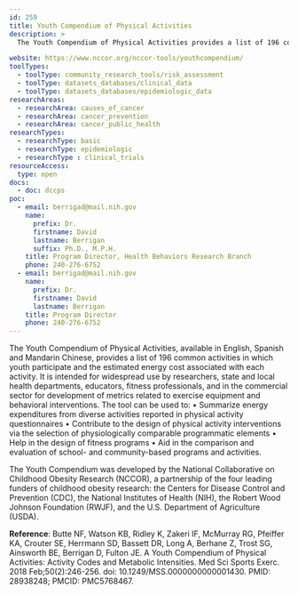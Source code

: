 ```yaml
---
id: 259
title: Youth Compendium of Physical Activities
description: >
  The Youth Compendium of Physical Activities provides a list of 196 common activities in which youth participate and the estimated energy cost associated with each activity. This tool was developed by the National Collaborative on Childhood Obesity Research (NCCOR), a public-private partnership

website: https://www.nccor.org/nccor-tools/youthcompendium/
toolTypes:
  - toolType: community_research_tools/risk_assessment
  - toolType: datasets_databases/clinical_data
  - toolType: datasets_databases/epidemiologic_data
researchAreas:
  - researchArea: causes_of_cancer
  - researchArea: cancer_prevention
  - researchArea: cancer_public_health
researchTypes:
  - researchType: basic
  - researchType: epidemiologic
  - researchType : clinical_trials
resourceAccess:
  type: open
docs:
  - doc: dccps
poc:
  - email: berrigad@mail.nih.gov
    name:
      prefix: Dr.
      firstname: David
      lastname: Berrigan
      suffix: Ph.D., M.P.H.
    title: Program Director, Health Behaviors Research Branch
    phone: 240-276-6752
  - email: berrigad@mail.nih.gov
    name:
      prefix: Dr.
      firstname: David
      lastname: Berrigan
    title: Program Director
    phone: 240-276-6752
---
```

The Youth Compendium of Physical Activities, available in English, Spanish and Mandarin Chinese, provides a list of 196 common activities in which youth participate and the estimated energy cost associated with each activity. It is intended for widespread use by researchers, state and local health departments, educators, fitness professionals, and in the commercial sector for development of metrics related to exercise equipment and behavioral interventions. The tool can be used to: • Summarize energy expenditures from diverse activities reported in physical activity questionnaires • Contribute to the design of physical activity interventions via the selection of physiologically comparable programmatic elements • Help in the design of fitness programs • Aid in the comparison and evaluation of school- and community-based programs and activities.

The Youth Compendium was developed by the National Collaborative on Childhood Obesity Research (NCCOR), a partnership of the four leading funders of childhood obesity research: the Centers for Disease Control and Prevention (CDC), the National Institutes of Health (NIH), the Robert Wood Johnson Foundation (RWJF), and the U.S. Department of Agriculture (USDA).

**Reference**: Butte NF, Watson KB, Ridley K, Zakeri IF, McMurray RG, Pfeiffer KA, Crouter SE, Herrmann SD, Bassett DR, Long A, Berhane Z, Trost SG, Ainsworth BE, Berrigan D, Fulton JE. A Youth Compendium of Physical Activities: Activity Codes and Metabolic Intensities. Med Sci Sports Exerc. 2018 Feb;50(2):246-256. doi: 10.1249/MSS.0000000000001430. PMID: 28938248; PMCID: PMC5768467.